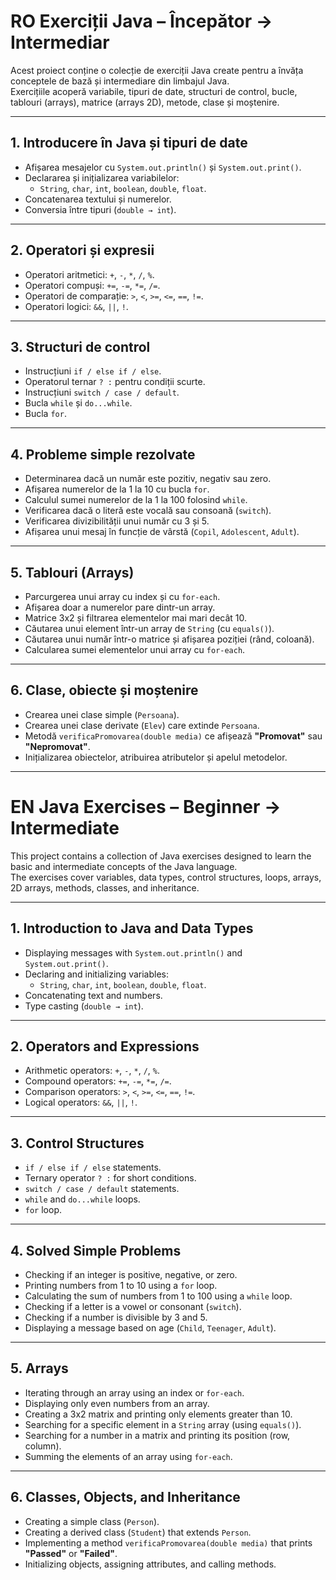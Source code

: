# RO Exerciții Java – Începător → Intermediar

Acest proiect conține o colecție de exerciții Java create pentru a învăța conceptele de bază și intermediare din limbajul Java.  
Exercițiile acoperă variabile, tipuri de date, structuri de control, bucle, tablouri (arrays), matrice (arrays 2D), metode, clase și moștenire.

---

## 1. Introducere în Java și tipuri de date
- Afișarea mesajelor cu `System.out.println()` și `System.out.print()`.
- Declararea și inițializarea variabilelor:
    - `String`, `char`, `int`, `boolean`, `double`, `float`.
- Concatenarea textului și numerelor.
- Conversia între tipuri (`double → int`).

---

## 2. Operatori și expresii
- Operatori aritmetici: `+`, `-`, `*`, `/`, `%`.
- Operatori compuși: `+=`, `-=`, `*=`, `/=`.
- Operatori de comparație: `>`, `<`, `>=`, `<=`, `==`, `!=`.
- Operatori logici: `&&`, `||`, `!`.

---

## 3. Structuri de control
- Instrucțiuni `if / else if / else`.
- Operatorul ternar `? :` pentru condiții scurte.
- Instrucțiuni `switch / case / default`.
- Bucla `while` și `do...while`.
- Bucla `for`.

---

## 4. Probleme simple rezolvate
- Determinarea dacă un număr este pozitiv, negativ sau zero.
- Afișarea numerelor de la 1 la 10 cu bucla `for`.
- Calculul sumei numerelor de la 1 la 100 folosind `while`.
- Verificarea dacă o literă este vocală sau consoană (`switch`).
- Verificarea divizibilității unui număr cu 3 și 5.
- Afișarea unui mesaj în funcție de vârstă (`Copil`, `Adolescent`, `Adult`).

---

## 5. Tablouri (Arrays)
- Parcurgerea unui array cu index și cu `for-each`.
- Afișarea doar a numerelor pare dintr-un array.
- Matrice 3x2 și filtrarea elementelor mai mari decât 10.
- Căutarea unui element într-un array de `String` (cu `equals()`).
- Căutarea unui număr într-o matrice și afișarea poziției (rând, coloană).
- Calcularea sumei elementelor unui array cu `for-each`.

---

## 6. Clase, obiecte și moștenire
- Crearea unei clase simple (`Persoana`).
- Crearea unei clase derivate (`Elev`) care extinde `Persoana`.
- Metodă `verificaPromovarea(double media)` ce afișează **"Promovat"** sau **"Nepromovat"**.
- Inițializarea obiectelor, atribuirea atributelor și apelul metodelor.

---

# EN Java Exercises – Beginner → Intermediate

This project contains a collection of Java exercises designed to learn the basic and intermediate concepts of the Java language.  
The exercises cover variables, data types, control structures, loops, arrays, 2D arrays, methods, classes, and inheritance.

---

## 1. Introduction to Java and Data Types
- Displaying messages with `System.out.println()` and `System.out.print()`.
- Declaring and initializing variables:
    - `String`, `char`, `int`, `boolean`, `double`, `float`.
- Concatenating text and numbers.
- Type casting (`double → int`).

---

## 2. Operators and Expressions
- Arithmetic operators: `+`, `-`, `*`, `/`, `%`.
- Compound operators: `+=`, `-=`, `*=`, `/=`.
- Comparison operators: `>`, `<`, `>=`, `<=`, `==`, `!=`.
- Logical operators: `&&`, `||`, `!`.

---

## 3. Control Structures
- `if / else if / else` statements.
- Ternary operator `? :` for short conditions.
- `switch / case / default` statements.
- `while` and `do...while` loops.
- `for` loop.

---

## 4. Solved Simple Problems
- Checking if an integer is positive, negative, or zero.
- Printing numbers from 1 to 10 using a `for` loop.
- Calculating the sum of numbers from 1 to 100 using a `while` loop.
- Checking if a letter is a vowel or consonant (`switch`).
- Checking if a number is divisible by 3 and 5.
- Displaying a message based on age (`Child`, `Teenager`, `Adult`).

---

## 5. Arrays
- Iterating through an array using an index or `for-each`.
- Displaying only even numbers from an array.
- Creating a 3x2 matrix and printing only elements greater than 10.
- Searching for a specific element in a `String` array (using `equals()`).
- Searching for a number in a matrix and printing its position (row, column).
- Summing the elements of an array using `for-each`.

---

## 6. Classes, Objects, and Inheritance
- Creating a simple class (`Person`).
- Creating a derived class (`Student`) that extends `Person`.
- Implementing a method `verificaPromovarea(double media)` that prints **"Passed"** or **"Failed"**.
- Initializing objects, assigning attributes, and calling methods.



